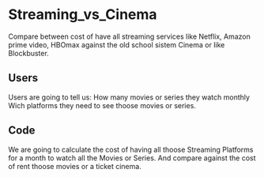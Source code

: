# Streaming_vs_Cinema
Compare between cost of have all streaming services like Netflix, Amazon prime video, HBOmax against the old school sistem Cinema or like Blockbuster.


## Users
Users are going to tell us:
How many movies or series they watch monthly
Wich platforms they need to see thoose movies or series.


## Code
We are going to calculate the cost of having all thoose Streaming Platforms for a month to watch all the Movies or Series.
And compare against the cost of rent thoose movies or a ticket cinema.

